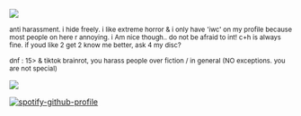 ![](https://files.catbox.moe/3cwzn5.gif)

<sub>anti harassment. i hide freely. i like extreme horror & i only have 'iwc' on my profile because most people on here r annoying. i Am nice though.. do not be afraid to int! c+h is always fine. if youd like 2 get 2 know me better, ask 4 my disc?</sub>

<sub>dnf : 15> & tiktok brainrot,  you harass people over fiction / in general (NO exceptions. you are not special)</sub>

![](https://files.catbox.moe/3cwzn5.gif)

[![spotify-github-profile](https://spotify-github-profile.kittinanx.com/api/view?uid=autumngray08&cover_image=true&theme=novatorem&show_offline=false&background_color=121212&interchange=false&bar_color=ff0000&bar_color_cover=false)](https://github.com/kittinan/spotify-github-profile)
